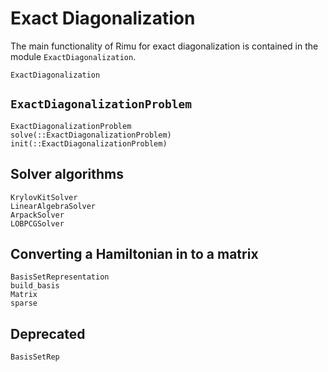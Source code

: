 # Exact Diagonalization

The main functionality of Rimu for exact diagonalization is contained in the module `ExactDiagonalization`.

```@docs
ExactDiagonalization
```

## `ExactDiagonalizationProblem`

```@docs
ExactDiagonalizationProblem
solve(::ExactDiagonalizationProblem)
init(::ExactDiagonalizationProblem)
```

## Solver algorithms

```@docs
KrylovKitSolver
LinearAlgebraSolver
ArpackSolver
LOBPCGSolver
```

## Converting a Hamiltonian in to a matrix

```@docs
BasisSetRepresentation
build_basis
Matrix
sparse
```

## Deprecated
```@docs
BasisSetRep
```


